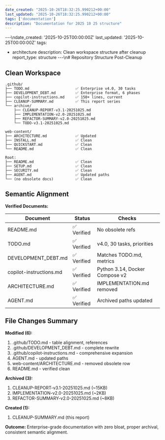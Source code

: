```yaml
---
date_created: "2025-10-26T18:32:25.990212+00:00"
last_updated: "2025-10-26T18:32:25.990212+00:00"
tags: ['documentation']
description: "Documentation for 2025 10 25 structure"
---
```


---\ndate_created: '2025-10-25T00:00:00Z'
last_updated: '2025-10-25T00:00:00Z'
tags:
- architecture
description: Clean workspace structure after cleanup
report_type: structure
---\n# Repository Structure Post-Cleanup

## Clean Workspace

```
.github/
├── TODO.md                     ✅ Enterprise v4.0, 30 tasks
├── DEVELOPMENT_DEBT.md         ✅ Enterprise format, 6 phases
├── copilot-instructions.md     ✅ 150+ lines, current
├── CLEANUP-SUMMARY.md          ✅ This report series
└── archive/
    ├── CLEANUP-REPORT-v3.1-20251025.md
    ├── IMPLEMENTATION-v2.0-20251025.md
    ├── REFACTOR-SUMMARY-v2.0-20251025.md
    └── TODO-v3.1-20251025.md

web-content/
├── ARCHITECTURE.md             ✅ Updated
├── INSTALL.md                  ✅ Clean
├── QUICKSTART.md               ✅ Clean
└── README.md                   ✅ Clean

Root:
├── README.md                   ✅ Clean
├── SETUP.md                    ✅ Clean
├── SECURITY.md                 ✅ Clean
├── AGENT.md                    ✅ Updated paths
└── (no obsolete docs)          ✅ Clean
```

## Semantic Alignment

**Verified Documents:**

| Document                | Status      | Checks                         |
|------------------------|-------------|--------------------------------|
| README.md              | ✅ Verified | No obsolete refs               |
| TODO.md                | ✅ Verified | v4.0, 30 tasks, priorities     |
| DEVELOPMENT_DEBT.md    | ✅ Verified | Matches TODO.md, metrics       |
| copilot-instructions.md| ✅ Verified | Python 3.14, Docker Compose v2 |
| ARCHITECTURE.md        | ✅ Verified | IMPLEMENTATION.md removed      |
| AGENT.md               | ✅ Verified | Archived paths updated         |

## File Changes Summary

**Modified (6):**
1. .github/TODO.md - table alignment, references
2. .github/DEVELOPMENT_DEBT.md - complete rewrite
3. .github/copilot-instructions.md - comprehensive expansion
4. AGENT.md - updated paths
5. web-content/ARCHITECTURE.md - removed obsolete row
6. README.md - verified clean

**Archived (3):**
1. CLEANUP-REPORT-v3.1-20251025.md (~15KB)
2. IMPLEMENTATION-v2.0-20251025.md (~2KB)
3. REFACTOR-SUMMARY-v2.0-20251025.md (~8KB)

**Created (1):**
1. CLEANUP-SUMMARY.md (this report)

**Outcome:** Enterprise-grade documentation with zero bloat, proper archival, consistent semantic alignment.
